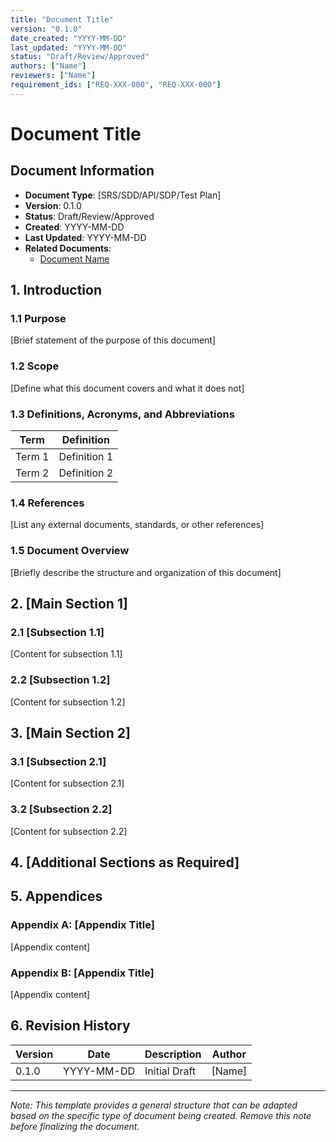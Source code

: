 ```yaml
---
title: "Document Title"
version: "0.1.0"
date_created: "YYYY-MM-DD"
last_updated: "YYYY-MM-DD"
status: "Draft/Review/Approved"
authors: ["Name"]
reviewers: ["Name"]
requirement_ids: ["REQ-XXX-000", "REQ-XXX-000"]
---
```


# Document Title

## Document Information
- **Document Type**: [SRS/SDD/API/SDP/Test Plan]
- **Version**: 0.1.0
- **Status**: Draft/Review/Approved
- **Created**: YYYY-MM-DD
- **Last Updated**: YYYY-MM-DD
- **Related Documents**: 
  - [Document Name](path/to/document.md)

## 1. Introduction

### 1.1 Purpose
[Brief statement of the purpose of this document]

### 1.2 Scope
[Define what this document covers and what it does not]

### 1.3 Definitions, Acronyms, and Abbreviations
| Term | Definition |
|------|------------|
| Term 1 | Definition 1 |
| Term 2 | Definition 2 |

### 1.4 References
[List any external documents, standards, or other references]

### 1.5 Document Overview
[Briefly describe the structure and organization of this document]

## 2. [Main Section 1]

### 2.1 [Subsection 1.1]
[Content for subsection 1.1]

### 2.2 [Subsection 1.2]
[Content for subsection 1.2]

## 3. [Main Section 2]

### 3.1 [Subsection 2.1]
[Content for subsection 2.1]

### 3.2 [Subsection 2.2]
[Content for subsection 2.2]

## 4. [Additional Sections as Required]

## 5. Appendices

### Appendix A: [Appendix Title]
[Appendix content]

### Appendix B: [Appendix Title]
[Appendix content]

## 6. Revision History

| Version | Date | Description | Author |
|---------|------|-------------|--------|
| 0.1.0 | YYYY-MM-DD | Initial Draft | [Name] |

---

*Note: This template provides a general structure that can be adapted based on the specific type of document being created. Remove this note before finalizing the document.*